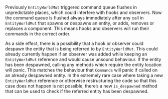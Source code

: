 Previously `EntityWorldMut` triggered command queue flushes in unpredictable places, which could interfere with hooks and observers. Now the command queue is flushed always immediately after any call in `EntityWorldMut` that spawns or despawns an entity, or adds, removes or replaces a component. This means hooks and observers will run their commands in the correct order.

As a side effect, there is a possibility that a hook or observer could despawn the entity that is being referred to by `EntityWorldMut`. This could already currently happen if an observer was added while keeping an `EntityWorldMut` reference and would cause unsound behaviour. If the entity has been despawned, calling any methods which require the entity location will panic. This matches the behaviour that `Commands` will panic if called on an already despawned entity. In the extremely rare case where taking a new `EntityWorldMut` reference or otherwise restructuring the code so that this case does not happen is not possible, there’s a new `is_despawned` method that can be used to check if the referred entity has been despawned.
